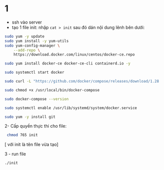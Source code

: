 # 1 
- ssh vào server
- tạo 1 file init: nhập `cat > init` sau đó dán nội dung lênh bên dưới:

```sh
sudo yum -y update
sudo yum install -y yum-utils
sudo yum-config-manager \
    --add-repo \
    https://download.docker.com/linux/centos/docker-ce.repo

sudo yum install docker-ce docker-ce-cli containerd.io -y

sudo systemctl start docker

sudo curl -L "https://github.com/docker/compose/releases/download/1.28.6/docker-compose-$(uname -s)-$(uname -m)" -o /usr/local/bin/docker-compose

sudo chmod +x /usr/local/bin/docker-compose

sudo docker-compose --version

sudo systemctl enable /usr/lib/systemd/system/docker.service

sudo yum -y install git

```



2- Cấp quyền thực thi cho file:

```sh
 chmod 765 init 
```

[ với init là tên file vừa tạo]

3 - run file

```sh
./init
```
